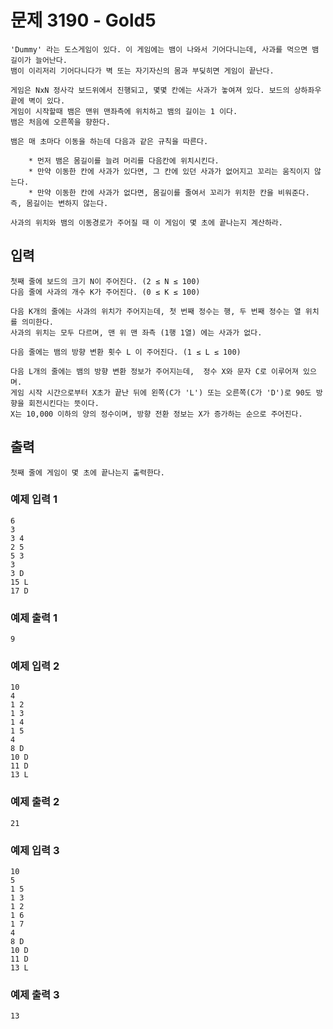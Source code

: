 # 문제 3190 - Gold5
    'Dummy' 라는 도스게임이 있다. 이 게임에는 뱀이 나와서 기어다니는데, 사과를 먹으면 뱀 길이가 늘어난다. 
    뱀이 이리저리 기어다니다가 벽 또는 자기자신의 몸과 부딪히면 게임이 끝난다.
    
    게임은 NxN 정사각 보드위에서 진행되고, 몇몇 칸에는 사과가 놓여져 있다. 보드의 상하좌우 끝에 벽이 있다. 
    게임이 시작할때 뱀은 맨위 맨좌측에 위치하고 뱀의 길이는 1 이다. 
    뱀은 처음에 오른쪽을 향한다.
    
    뱀은 매 초마다 이동을 하는데 다음과 같은 규칙을 따른다.
    
        * 먼저 뱀은 몸길이를 늘려 머리를 다음칸에 위치시킨다.
        * 만약 이동한 칸에 사과가 있다면, 그 칸에 있던 사과가 없어지고 꼬리는 움직이지 않는다.
        * 만약 이동한 칸에 사과가 없다면, 몸길이를 줄여서 꼬리가 위치한 칸을 비워준다. 즉, 몸길이는 변하지 않는다.
    
    사과의 위치와 뱀의 이동경로가 주어질 때 이 게임이 몇 초에 끝나는지 계산하라.

## 입력
    첫째 줄에 보드의 크기 N이 주어진다. (2 ≤ N ≤ 100) 
    다음 줄에 사과의 개수 K가 주어진다. (0 ≤ K ≤ 100)

    다음 K개의 줄에는 사과의 위치가 주어지는데, 첫 번째 정수는 행, 두 번째 정수는 열 위치를 의미한다. 
    사과의 위치는 모두 다르며, 맨 위 맨 좌측 (1행 1열) 에는 사과가 없다.
    
    다음 줄에는 뱀의 방향 변환 횟수 L 이 주어진다. (1 ≤ L ≤ 100)
    
    다음 L개의 줄에는 뱀의 방향 변환 정보가 주어지는데,  정수 X와 문자 C로 이루어져 있으며. 
    게임 시작 시간으로부터 X초가 끝난 뒤에 왼쪽(C가 'L') 또는 오른쪽(C가 'D')로 90도 방향을 회전시킨다는 뜻이다. 
    X는 10,000 이하의 양의 정수이며, 방향 전환 정보는 X가 증가하는 순으로 주어진다.

## 출력
    첫째 줄에 게임이 몇 초에 끝나는지 출력한다.

### 예제 입력 1
    6
    3
    3 4
    2 5
    5 3
    3
    3 D
    15 L
    17 D
### 예제 출력 1
    9
### 예제 입력 2
    10
    4
    1 2
    1 3
    1 4
    1 5
    4
    8 D
    10 D
    11 D
    13 L
### 예제 출력 2
    21
### 예제 입력 3
    10
    5
    1 5
    1 3
    1 2
    1 6
    1 7
    4
    8 D
    10 D
    11 D
    13 L
### 예제 출력 3
    13